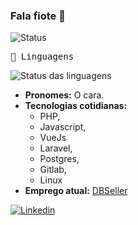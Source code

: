 ### Fala fiote 👋

![Status](https://github-readme-stats.vercel.app/api?username=NocDevX&show_icons=true&theme=radical)

<samp>📝 Linguagens</samp>
<br/>

![Status das linguagens](https://github-readme-stats.vercel.app/api/top-langs/?username=nocdevx&layout=compact&icon_color=805AD5&text_color=718096&bg_color=ffffff00&hide_border=true&langs_count=10)

</details>

- **Pronomes:** O cara.
- **Tecnologias cotidianas:**
    * PHP,
    * Javascript,
    * VueJs
    * Laravel,
    * Postgres,
    * Gitlab,
    * Linux
- **Emprego atual:** [DBSeller](https://www.dbseller.com.br)

[![Linkedin](https://img.shields.io/badge/LinkedIn-0077B5?logo=linkedin&logoColor=white)](https://linkedin.com/in/vinicius-leivas-7b0348155/)
